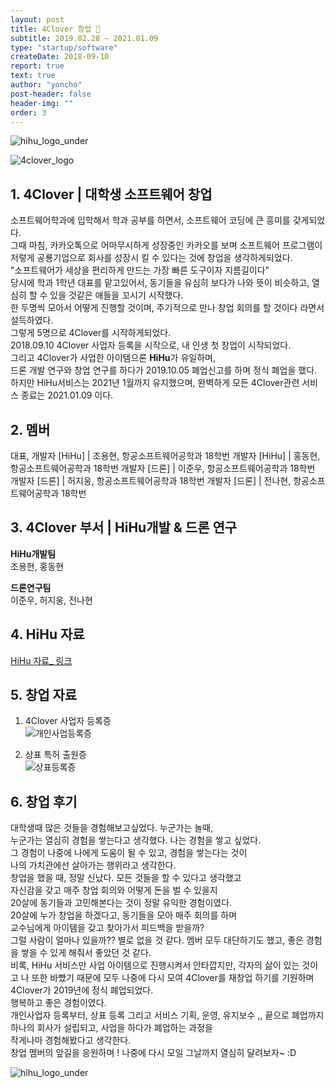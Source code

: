 ```yaml
---
layout: post
title: 4Clover 창업 🦄
subtitle: 2019.02.28 ~ 2021.01.09
type: "startup/software"
createDate: 2018-09-10
report: true
text: true
author: "yoncho"
post-header: false
header-img: ""
order: 3
---
```


![hihu_logo_under](https://user-images.githubusercontent.com/44021629/105250659-7a13da00-5bbd-11eb-992e-9b677b3a3f48.jpg)

![4clover_logo](https://user-images.githubusercontent.com/44021629/123761797-2096a080-d8fd-11eb-9331-f098a08ef9f3.jpg)


## 1. 4Clover | 대학생 소프트웨어 창업

소프트웨어학과에 입학해서 학과 공부를 하면서, 소프트웨어 코딩에 큰 흥미를 갖게되었다.  
그때 마침, 카카오톡으로 어마무시하게 성장중인 카카오를 보며 소프트웨어 프로그램이   
저렇게 공룡기업으로 회사를 성장시 킬 수 있다는 것에 창업을 생각하게되었다.  
"소프트웨어가 세상을 편리하게 만드는 가장 빠른 도구이자 지름길이다"   
당시에 학과 1학년 대표를 맡고있어서, 동기들을 유심히 보다가 나와 뜻이 비슷하고, 열심히 할 수 있을 것같은 애들을 꼬시기 시작했다.  
한 두명씩 모아서 어떻게 진행할 것이며, 주기적으로 만나 창업 회의를 할 것이다 라면서 설득하였다.  
그렇게 5명으로 4Clover를 시작하게되었다.  
2018.09.10 4Clover 사업자 등록을 시작으로, 내 인생 첫 창업이 시작되었다.  
그리고 4Clover가 사업한 아이템으론 **HiHu**가 유일하며,  
드론 개발 연구와 창업 연구를 하다가 2019.10.05 폐업신고를 하며 정식 폐업을 했다.  
하지만 HiHu서비스는 2021년 1월까지 유지했으며, 완벽하게 모든 4Clover관련 서비스 종료는 2021.01.09 이다.  

## 2. 멤버 

대표, 개발자 [HiHu] | 조용현, 항공소프트웨어공학과 18학번
개발자 [HiHu] | 홍동현, 항공소프트웨어공학과 18학번
개발자 [드론] | 이준우, 항공소프트웨어공학과 18학번
개발자 [드론] | 허지웅, 항공소프트웨어공학과 18학번
개발자 [드론] | 전나현, 항공소프트웨어공학과 18학번

## 3. 4Clover 부서 | HiHu개발 & 드론 연구

**HiHu개발팀**  
조용현, 홍동현  

**드론연구팀**  
이준우, 허지웅, 전나현  

## 4. HiHu 자료
<a class="intro-a" href="https://yoncho.github.io/REPORT/2_2021.01.09" target="_blank">HiHu 자료_ 링크</a>


## 5.  창업 자료
  
1. 4Clover 사업자 등록증  
![개인사업등록증](https://user-images.githubusercontent.com/44021629/123762635-f72a4480-d8fd-11eb-9a09-55bde24fb873.jpg)  
  
2. 상표 특허 출원증  
![상표등록증](https://user-images.githubusercontent.com/44021629/123763009-538d6400-d8fe-11eb-8131-9a4bd7a4686e.png)  
   

## 6. 창업 후기
대학생때 많은 것들을 경험해보고싶었다. 누군가는 놀때,  
누군가는 열심히 경험을 쌓는다고 생각했다. 나는 경험을 쌓고 싶었다.  
그 경험이 나중에 나에게 도움이 될 수 있고, 경험을 쌓는다는 것이  
나의 가치관에선 살아가는 행위라고 생각한다.  
창업을 했을 때, 정말 신났다. 모든 것들을 할 수 있다고 생각했고  
자신감을 갖고  매주 창업 회의와 어떻게 돈을 벌 수 있을지  
20살에 동기들과 고민해본다는 것이 정말 유익한 경험이였다.   
20살에 누가 창업을 하겠다고, 동기들을 모아 매주 회의를 하며  
교수님에게 아이템을 갖고 찾아가서 피드백을 받을까?   
그럴 사람이 얼마나 있을까?? 별로 없을 것 같다. 멤버 모두 대단하기도 했고, 좋은 경험을 쌓을 수 있게 해줘서 좋았던 것 같다.  
비록, HiHu 서비스만 사업 아이템으로 진행시켜서 안타깝지만, 각자의 삶이 있는 것이고 나 또한 바빴기 때문에 
모두 나중에 다시 모여 4Clover를 재창업 하기를 기원하며    
4Clover가 2019년에 정식 폐업되었다.  
행복하고 좋은 경험이였다.  
개인사업자 등록부터, 상표 등록 그리고 서비스 기획, 운영, 유지보수 ,, 끝으로 폐업까지  
하나의 회사가 설립되고, 사업을 하다가 폐업하는 과정을   
작게나마 경험해봤다고 생각한다.  
창업 멤버의 앞길을 응원하며 ! 나중에 다시 모일 그날까지 열심히 달려보자~ :D  

![hihu_logo_under](https://user-images.githubusercontent.com/44021629/105250659-7a13da00-5bbd-11eb-992e-9b677b3a3f48.jpg)

